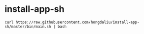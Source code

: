 # install-app-sh

```
curl https://raw.githubusercontent.com/hongdaliu/install-app-sh/master/bin/main.sh | bash
```
